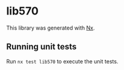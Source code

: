 # lib570

This library was generated with [Nx](https://nx.dev).

## Running unit tests

Run `nx test lib570` to execute the unit tests.

